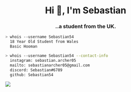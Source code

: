 <h1 align="center">Hi 👋, I'm Sebastian</h1>
<h3 align="center">..a student from the UK.</h3>

````bash
> whois --username Sebastian54
  18 Year Old Student from Wales
  Basic Hooman
````

````bash
> whois --username Sebastian54 --contact-info
  instagram: sebastian.archer05
  mailto: sebastianarcher05@gmail.com
  discord: Sebastian#6789
  github: Sebastian54
````

![](https://komarev.com/ghpvc/?username=sebastian54&color=6A8AFF)
